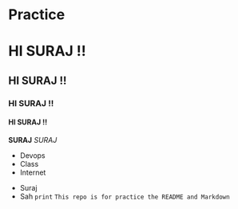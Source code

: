 # Practice
# HI SURAJ !!
## HI SURAJ !!
### HI SURAJ !!
#### HI SURAJ !!
**SURAJ**
*SURAJ*
- Devops
- Class
- Internet
* Suraj
* Sah
  `print`
  ``` This repo is for practice the README and Markdown ```
